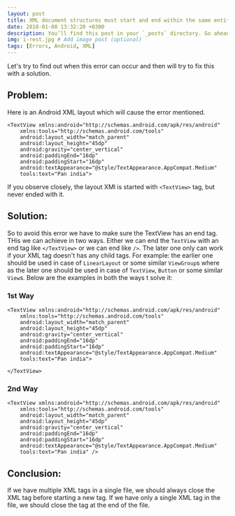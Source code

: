 ```yaml
---
layout: post
title: XML document structures must start and end within the same entity.
date: 2018-01-08 13:32:20 +0300
description: You’ll find this post in your `_posts` directory. Go ahead and edit it and re-build the site to see your changes. # Add post description (optional)
img: i-rest.jpg # Add image post (optional)
tags: [Errors, Android, XML]
---
```

Let's try to find out when this error can occur and then will try to fix this with a solution.

## Problem:
Here is an Android XML layout which will cause the error mentioned.
```
<TextView xmlns:android="http://schemas.android.com/apk/res/android"
    xmlns:tools="http://schemas.android.com/tools"
    android:layout_width="match_parent"
    android:layout_height="45dp"
    android:gravity="center_vertical"
    android:paddingEnd="16dp"
    android:paddingStart="16dp"
    android:textAppearance="@style/TextAppearance.AppCompat.Medium"
    tools:text="Pan india">
```
If you observe closely, the layout XMl is started with `<TextView>` tag, but never ended with it.

## Solution:
So to avoid this error we have to make sure the TextView has an end tag. THis we can achieve in two ways. Either we can end the `TextView` with an end tag like `</TextView>` or we can end like `/>`.
The later one only can work if your XML tag doesn't has any child tags. For example: the earlier one should be used in case of `LinearLayout` or some similar `ViewGroup`s where as the later one should be used in case of `TextView`, `Button` or some similar `View`s.
Below are the examples in both the ways t solve it:
### 1st Way
```
<TextView xmlns:android="http://schemas.android.com/apk/res/android"
    xmlns:tools="http://schemas.android.com/tools"
    android:layout_width="match_parent"
    android:layout_height="45dp"
    android:gravity="center_vertical"
    android:paddingEnd="16dp"
    android:paddingStart="16dp"
    android:textAppearance="@style/TextAppearance.AppCompat.Medium"
    tools:text="Pan india">

</TextView>
```
### 2nd Way
```
<TextView xmlns:android="http://schemas.android.com/apk/res/android"
    xmlns:tools="http://schemas.android.com/tools"
    android:layout_width="match_parent"
    android:layout_height="45dp"
    android:gravity="center_vertical"
    android:paddingEnd="16dp"
    android:paddingStart="16dp"
    android:textAppearance="@style/TextAppearance.AppCompat.Medium"
    tools:text="Pan india" />
```

## Conclusion:
If we have multiple XML tags in a single file, we should always close the XML tag before starting a new tag. If we have only a single XML tag in the file, we should close the tag at the end of the file.

